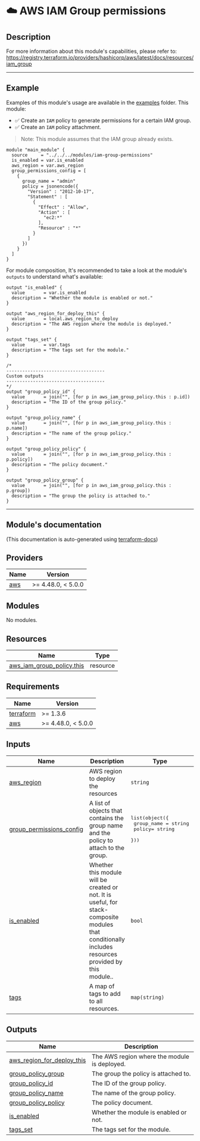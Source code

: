 <!-- BEGIN_TF_DOCS -->
# ☁️ AWS IAM Group permissions
## Description

For more information about this module's capabilities, please refer to: https://registry.terraform.io/providers/hashicorp/aws/latest/docs/resources/iam_group

---
## Example
Examples of this module's usage are available in the [examples](./examples) folder.
This module:
* ✅ Create an `IAM` policy to generate permissions for a certain IAM group.
* ✅ Create an `IAM` policy attachment.
>Note: This module assumes that the IAM group already exists.

```hcl
module "main_module" {
  source     = "../../../modules/iam-group-permissions"
  is_enabled = var.is_enabled
  aws_region = var.aws_region
  group_permissions_config = [
    {
      group_name = "admin"
      policy = jsonencode({
        "Version" : "2012-10-17",
        "Statement" : [
          {
            "Effect" : "Allow",
            "Action" : [
              "ec2:*"
            ],
            "Resource" : "*"
          }
        ]
      })
    }
  ]
}
```

For module composition, It's recommended to take a look at the module's `outputs` to understand what's available:
```hcl
output "is_enabled" {
  value       = var.is_enabled
  description = "Whether the module is enabled or not."
}

output "aws_region_for_deploy_this" {
  value       = local.aws_region_to_deploy
  description = "The AWS region where the module is deployed."
}

output "tags_set" {
  value       = var.tags
  description = "The tags set for the module."
}

/*
-------------------------------------
Custom outputs
-------------------------------------
*/
output "group_policy_id" {
  value       = join("", [for p in aws_iam_group_policy.this : p.id])
  description = "The ID of the group policy."
}

output "group_policy_name" {
  value       = join("", [for p in aws_iam_group_policy.this : p.name])
  description = "The name of the group policy."
}

output "group_policy_policy" {
  value       = join("", [for p in aws_iam_group_policy.this : p.policy])
  description = "The policy document."
}

output "group_policy_group" {
  value       = join("", [for p in aws_iam_group_policy.this : p.group])
  description = "The group the policy is attached to."
}
```
---

## Module's documentation
(This documentation is auto-generated using [terraform-docs](https://terraform-docs.io))
## Providers

| Name | Version |
|------|---------|
| <a name="provider_aws"></a> [aws](#provider\_aws) | >= 4.48.0, < 5.0.0 |

## Modules

No modules.

## Resources

| Name | Type |
|------|------|
| [aws_iam_group_policy.this](https://registry.terraform.io/providers/hashicorp/aws/latest/docs/resources/iam_group_policy) | resource |

## Requirements

| Name | Version |
|------|---------|
| <a name="requirement_terraform"></a> [terraform](#requirement\_terraform) | >= 1.3.6 |
| <a name="requirement_aws"></a> [aws](#requirement\_aws) | >= 4.48.0, < 5.0.0 |

## Inputs

| Name | Description | Type | Default | Required |
|------|-------------|------|---------|:--------:|
| <a name="input_aws_region"></a> [aws\_region](#input\_aws\_region) | AWS region to deploy the resources | `string` | n/a | yes |
| <a name="input_group_permissions_config"></a> [group\_permissions\_config](#input\_group\_permissions\_config) | A list of objects that contains the group name and the policy to attach to the group. | <pre>list(object({<br>    group_name = string<br>    policy= string<br>  }))</pre> | `null` | no |
| <a name="input_is_enabled"></a> [is\_enabled](#input\_is\_enabled) | Whether this module will be created or not. It is useful, for stack-composite<br>modules that conditionally includes resources provided by this module.. | `bool` | n/a | yes |
| <a name="input_tags"></a> [tags](#input\_tags) | A map of tags to add to all resources. | `map(string)` | `{}` | no |

## Outputs

| Name | Description |
|------|-------------|
| <a name="output_aws_region_for_deploy_this"></a> [aws\_region\_for\_deploy\_this](#output\_aws\_region\_for\_deploy\_this) | The AWS region where the module is deployed. |
| <a name="output_group_policy_group"></a> [group\_policy\_group](#output\_group\_policy\_group) | The group the policy is attached to. |
| <a name="output_group_policy_id"></a> [group\_policy\_id](#output\_group\_policy\_id) | The ID of the group policy. |
| <a name="output_group_policy_name"></a> [group\_policy\_name](#output\_group\_policy\_name) | The name of the group policy. |
| <a name="output_group_policy_policy"></a> [group\_policy\_policy](#output\_group\_policy\_policy) | The policy document. |
| <a name="output_is_enabled"></a> [is\_enabled](#output\_is\_enabled) | Whether the module is enabled or not. |
| <a name="output_tags_set"></a> [tags\_set](#output\_tags\_set) | The tags set for the module. |
<!-- END_TF_DOCS -->